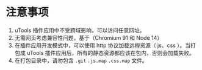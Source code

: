 # 注意事项

1. uTools 插件应用中不受跨域影响，可以访问任意网址。
2. 无需网页考虑兼容性问题，基于（Chromium 91 和 Node 14）
3. 在插件应用开发模式中，可以使用 http 协议加载远程资源（ js、css ）。当打包成 uTools 插件应用后，所有的静态资源都应该在包内，否则会加载失败。
4. 在打包目录中，请勿包含 `.git` `.js.map` `.css.map` 文件。